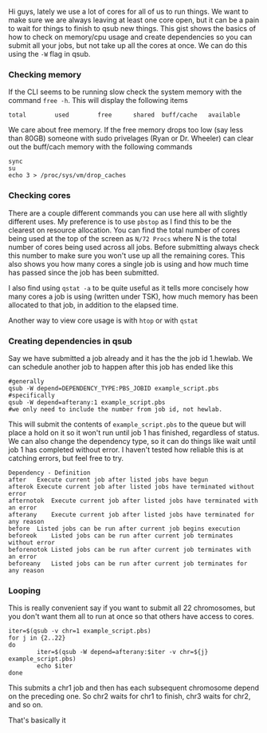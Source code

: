 Hi guys, lately we use a lot of cores for all of us to run things. We want to make sure we are always leaving at least one core open, but it can be a pain to wait for things to finish to qsub new things. This gist shows the basics of how to check on memory/cpu usage and create dependencies so you can submit all your jobs, but not take up all the cores at once. We can do this using the `-W` flag in qsub.

### Checking memory

If the CLI seems to be running slow check the system memory with the command `free -h`. This will display the following items
```
total        used        free      shared  buff/cache   available
```
We care about free memory. If the free memory drops too low (say less than 80GB) someone with sudo privelages (Ryan or Dr. Wheeler) can clear out the buff/cach memory with the following commands
```
sync
su
echo 3 > /proc/sys/vm/drop_caches
```

### Checking cores

There are a couple different commands you can use here all with slightly different uses. My preference is to use `pbstop` as I find this to be the clearest on resource allocation. You can find the total number of cores being used at the top of the screen as `N/72 Procs` where N is the total number of cores being used across all jobs. Before submitting always check this number to make sure you won't use up all the remaining cores. This also shows you how many cores a single job is using and how much time has passed since the job has been submitted.

I also find using `qstat -a` to be quite useful as it tells more concisely how many cores a job is using (written under TSK), how much memory has been allocated to that job, in addition to the elapsed time.

Another way to view core usage is with `htop` or with `qstat` 

### Creating dependencies in qsub
Say we have submitted a job already and it has the the job id 1.hewlab. We can schedule another job to happen after this job has ended like this
```
#generally
qsub -W depend=DEPENDENCY_TYPE:PBS_JOBID example_script.pbs
#specifically
qsub -W depend=afterany:1 example_script.pbs
#we only need to include the number from job id, not hewlab.
```
This will submit the contents of `example_script.pbs` to the queue but will place a hold on it so it won't run until job 1 has finished, regardless of status. We can also change the dependency type, so it can do things like wait until job 1 has completed without error. I haven't tested how reliable this is at catching errors, but feel free to try.  
```
Dependency - Definition
after	Execute current job after listed jobs have begun
afterok	Execute current job after listed jobs have terminated without error
afternotok	Execute current job after listed jobs have terminated with an error
afterany	Execute current job after listed jobs have terminated for any reason
before	Listed jobs can be run after current job begins execution
beforeok	Listed jobs can be run after current job terminates without error
beforenotok	Listed jobs can be run after current job terminates with an error
beforeany	Listed jobs can be run after current job terminates for any reason
```
### Looping
This is really convenient say if you want to submit all 22 chromosomes, but you don't want them all to run at once so that others have access to cores.
```
iter=$(qsub -v chr=1 example_script.pbs)
for j in {2..22}
do
        iter=$(qsub -W depend=afterany:$iter -v chr=${j} example_script.pbs)
        echo $iter
done
```
This submits a chr1 job and then has each subsequent chromosome depend on the preceding one. So chr2 waits for chr1 to finish, chr3 waits for chr2, and so on.

That's basically it
